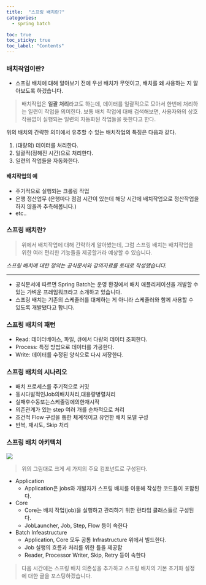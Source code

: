 ```yaml
---
title:  "스프링 배치란?"
categories: 
  - spring batch

toc: true
toc_sticky: true
toc_label: "Contents"
---
```




### 배치작업이란?
- 스프링 배치에 대해 알아보기 전에 우선 배치가 무엇이고, 배치를 왜 사용하는 지 알아보도록 하겠습니다.

> 배치작업은 **일괄 처리**라고도 하는데, 데이터를 일괄적으로 모아서 한번에 처리하는 일련이 작업을 의미힌다. 보통 배치 작업에 대해 검색해보면, 사용자와의 상호작용없이 실행되는 일련의 자동화된 작업들을 뜻한다고 한다.

위의 배치의 간략한 의미에서 유추할 수 있는 배치작업의 특징은 다음과 같다.
1. (대량의) 데이터를 처리한다.
2. 일괄적(정해진 시간)으로 처리한다.
3. 일련의 작업들을 자동화한다.

#### 배치작업의 예
-  주기적으로 실행되는 크롤링 작업
-  은행 정산업무 (은행마다 점검 시간이 있는데 해당 시간에 배치작업으로 정산작업을 하지 않을까 추측해봅니다.)
-  etc..

### 스프링 배치란?
> 위에서 배치작업에 대해 간략하게 알아봤는데, 그럼 스프링 배치는 배치작업을 위한 여러 편리한 기능들을 제공할거라 예상할 수 있습니다.

_스프링 배치에 대한 정의는 공식문서와 강의자료를 토대로 작성했습니다._

<hr />

- 공식문서에 따르면 Spring Batch는 운영 환경에서 배치 애플리케이션을 개발할 수 있는 가벼운 프레임워크라고 소개하고 있습니다.
- 스프링 배치는 기존의 스케줄러를 대체하는 게 아니라 스케줄러와 함께 사용할 수 있도록 개발됐다고 합니다.

### 스프링 배치의 패턴
- Read: 데이터베이스, 파일, 큐에서 다량의 데이터 조회한다.
- Process: 특정 방법으로 데이터를 가공한다.
- Write: 데이터를 수정된 양식으로 다시 저장한다.

### 스프링 배치의 시나리오
- 배치 프로세스를 주기적으로 커밋
- 동시다발적인Job의배치처리,대용량병렬처리
- 실패후수동또는스케줄링에의한재시작
- 의존관계가 있는 step 여러 개를 순차적으로 처리
- 조건적 Flow 구성을 통한 체계적이고 유연한 배치 모델 구성
- 반복, 재시도, Skip 처리

### 스프링 배치 아키텍처
![](https://velog.velcdn.com/images/dlandif22/post/77b5405b-5939-4972-82a4-313a285f2368/image.png)

> 위의 그림대로 크게 세 가지의 주요 컴포넌트로 구성된다.

- Application
    - Application은 jobs와 개발자가 스프링 배치를 이용해 작성한 코드들이 포함된다.
- Core
    - Core는 배치 작업(job)을 실행하고 관리하기 위한 런타임 클래스들로 구성된다.
    - JobLauncher, Job, Step, Flow 등이 속한다
- Batch Infeastructure
    - Application, Core 모두 공통 Infrastructure 위에서 빌드한다.
    - Job 실행의 흐름과 처리를 위한 틀을 제공함
    - Reader, Processor Writer, Skip, Retry 등이 속한다


> 다음 시간에는 스프링 배치 의존성을 추가하고 스프링 배치의 기본 초기화 설정에 대한 글을 포스팅하겠습니다.

